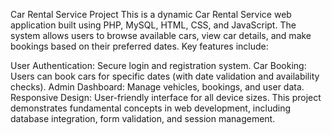 Car Rental Service Project
This is a dynamic Car Rental Service web application built using PHP, MySQL, HTML, CSS, and JavaScript. The system allows users to browse available cars, view car details, and make bookings based on their preferred dates. Key features include:

User Authentication: Secure login and registration system.
Car Booking: Users can book cars for specific dates (with date validation and availability checks).
Admin Dashboard: Manage vehicles, bookings, and user data.
Responsive Design: User-friendly interface for all device sizes.
This project demonstrates fundamental concepts in web development, including database integration, form validation, and session management.
